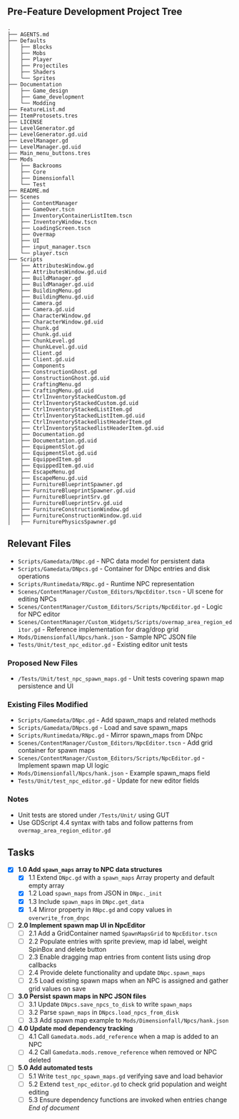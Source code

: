 ## Pre-Feature Development Project Tree
```
.
├── AGENTS.md
├── Defaults
│   ├── Blocks
│   ├── Mobs
│   ├── Player
│   ├── Projectiles
│   ├── Shaders
│   └── Sprites
├── Documentation
│   ├── Game_design
│   ├── Game_development
│   └── Modding
├── FeatureList.md
├── ItemProtosets.tres
├── LICENSE
├── LevelGenerator.gd
├── LevelGenerator.gd.uid
├── LevelManager.gd
├── LevelManager.gd.uid
├── Main_menu_buttons.tres
├── Mods
│   ├── Backrooms
│   ├── Core
│   ├── Dimensionfall
│   └── Test
├── README.md
├── Scenes
│   ├── ContentManager
│   ├── GameOver.tscn
│   ├── InventoryContainerListItem.tscn
│   ├── InventoryWindow.tscn
│   ├── LoadingScreen.tscn
│   ├── Overmap
│   ├── UI
│   ├── input_manager.tscn
│   └── player.tscn
├── Scripts
│   ├── AttributesWindow.gd
│   ├── AttributesWindow.gd.uid
│   ├── BuildManager.gd
│   ├── BuildManager.gd.uid
│   ├── BuildingMenu.gd
│   ├── BuildingMenu.gd.uid
│   ├── Camera.gd
│   ├── Camera.gd.uid
│   ├── CharacterWindow.gd
│   ├── CharacterWindow.gd.uid
│   ├── Chunk.gd
│   ├── Chunk.gd.uid
│   ├── ChunkLevel.gd
│   ├── ChunkLevel.gd.uid
│   ├── Client.gd
│   ├── Client.gd.uid
│   ├── Components
│   ├── ConstructionGhost.gd
│   ├── ConstructionGhost.gd.uid
│   ├── CraftingMenu.gd
│   ├── CraftingMenu.gd.uid
│   ├── CtrlInventoryStackedCustom.gd
│   ├── CtrlInventoryStackedCustom.gd.uid
│   ├── CtrlInventoryStackedListItem.gd
│   ├── CtrlInventoryStackedListItem.gd.uid
│   ├── CtrlInventoryStackedlistHeaderItem.gd
│   ├── CtrlInventoryStackedlistHeaderItem.gd.uid
│   ├── Documentation.gd
│   ├── Documentation.gd.uid
│   ├── EquipmentSlot.gd
│   ├── EquipmentSlot.gd.uid
│   ├── EquippedItem.gd
│   ├── EquippedItem.gd.uid
│   ├── EscapeMenu.gd
│   ├── EscapeMenu.gd.uid
│   ├── FurnitureBlueprintSpawner.gd
│   ├── FurnitureBlueprintSpawner.gd.uid
│   ├── FurnitureBlueprintSrv.gd
│   ├── FurnitureBlueprintSrv.gd.uid
│   ├── FurnitureConstructionWindow.gd
│   ├── FurnitureConstructionWindow.gd.uid
│   ├── FurniturePhysicsSpawner.gd
```
## Relevant Files
- `Scripts/Gamedata/DNpc.gd` - NPC data model for persistent data
- `Scripts/Gamedata/DNpcs.gd` - Container for DNpc entries and disk operations
- `Scripts/Runtimedata/RNpc.gd` - Runtime NPC representation
- `Scenes/ContentManager/Custom_Editors/NpcEditor.tscn` - UI scene for editing NPCs
- `Scenes/ContentManager/Custom_Editors/Scripts/NpcEditor.gd` - Logic for NPC editor
- `Scenes/ContentManager/Custom_Widgets/Scripts/overmap_area_region_editor.gd` - Reference implementation for drag/drop grid
- `Mods/Dimensionfall/Npcs/hank.json` - Sample NPC JSON file
- `Tests/Unit/test_npc_editor.gd` - Existing editor unit tests
### Proposed New Files
- `/Tests/Unit/test_npc_spawn_maps.gd` - Unit tests covering spawn map persistence and UI
### Existing Files Modified
- `Scripts/Gamedata/DNpc.gd` - Add spawn_maps and related methods
- `Scripts/Gamedata/DNpcs.gd` - Load and save spawn_maps
- `Scripts/Runtimedata/RNpc.gd` - Mirror spawn_maps from DNpc
- `Scenes/ContentManager/Custom_Editors/NpcEditor.tscn` - Add grid container for spawn maps
- `Scenes/ContentManager/Custom_Editors/Scripts/NpcEditor.gd` - Implement spawn map UI logic
- `Mods/Dimensionfall/Npcs/hank.json` - Example spawn_maps field
- `Tests/Unit/test_npc_editor.gd` - Update for new editor fields
### Notes
- Unit tests are stored under `/Tests/Unit/` using GUT
- Use GDScript 4.4 syntax with tabs and follow patterns from `overmap_area_region_editor.gd`

## Tasks
- [x] **1.0 Add `spawn_maps` array to NPC data structures**
  - [x] 1.1 Extend `DNpc.gd` with a `spawn_maps` Array property and default empty array
  - [x] 1.2 Load `spawn_maps` from JSON in `DNpc._init`
  - [x] 1.3 Include `spawn_maps` in `DNpc.get_data`
  - [x] 1.4 Mirror property in `RNpc.gd` and copy values in `overwrite_from_dnpc`
- [ ] **2.0 Implement spawn map UI in NpcEditor**
  - [ ] 2.1 Add a GridContainer named `SpawnMapsGrid` to `NpcEditor.tscn`
  - [ ] 2.2 Populate entries with sprite preview, map id label, weight SpinBox and delete button
  - [ ] 2.3 Enable dragging map entries from content lists using drop callbacks
  - [ ] 2.4 Provide delete functionality and update `DNpc.spawn_maps`
  - [ ] 2.5 Load existing spawn maps when an NPC is assigned and gather grid values on save
- [ ] **3.0 Persist spawn maps in NPC JSON files**
  - [ ] 3.1 Update `DNpcs.save_npcs_to_disk` to write `spawn_maps`
  - [ ] 3.2 Parse `spawn_maps` in `DNpcs.load_npcs_from_disk`
  - [ ] 3.3 Add spawn map example to `Mods/Dimensionfall/Npcs/hank.json`
- [ ] **4.0 Update mod dependency tracking**
  - [ ] 4.1 Call `Gamedata.mods.add_reference` when a map is added to an NPC
  - [ ] 4.2 Call `Gamedata.mods.remove_reference` when removed or NPC deleted
- [ ] **5.0 Add automated tests**
  - [ ] 5.1 Write `test_npc_spawn_maps.gd` verifying save and load behavior
  - [ ] 5.2 Extend `test_npc_editor.gd` to check grid population and weight editing
  - [ ] 5.3 Ensure dependency functions are invoked when entries change
*End of document*
